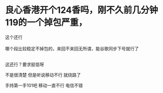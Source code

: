 # 良心香港开个124香吗，刚不久前几分钟119的一个掉包严重，


这个还行<br />
<br />
哪个段比较稳定不掉包的，来回不来回无所谓，能谷歌同步下号就行了<br />
<br />
<img id="aimg_tQXw0" onclick="zoom(this, this.src, 0, 0, 0)" class="zoom" src="https://i.loli.net/2020/10/24/ACwVb4iE8RWmx1K.png" onmouseover="img_onmouseoverfunc(this)" onload="thumbImg(this)" border="0" alt="" /><br />
<img id="aimg_m58h8" onclick="zoom(this, this.src, 0, 0, 0)" class="zoom" src="https://i.loli.net/2020/10/24/6Jv9UBRo1AG3siz.png" onmouseover="img_onmouseoverfunc(this)" onload="thumbImg(this)" border="0" alt="" />

这还行？要求挺低呀<img id="aimg_mMz16" onclick="zoom(this, this.src, 0, 0, 0)" class="zoom" src="https://cdn.jsdelivr.net/gh/hishis/forum-master/public/images/patch.gif" onmouseover="img_onmouseoverfunc(this)" onload="thumbImg(this)" border="0" alt="" />

不是很清楚 但是听说移动不行 就绕路了<img src="static/image/smiley/default/cry.gif" smilieid="4" border="0" alt="" /><img id="aimg_gWsCU" onclick="zoom(this, this.src, 0, 0, 0)" class="zoom" src="https://cdn.jsdelivr.net/gh/hishis/forum-master/public/images/patch.gif" onmouseover="img_onmouseoverfunc(this)" onload="thumbImg(this)" border="0" alt="" />

手持第一手101吧 移动一直不行 电信不错
